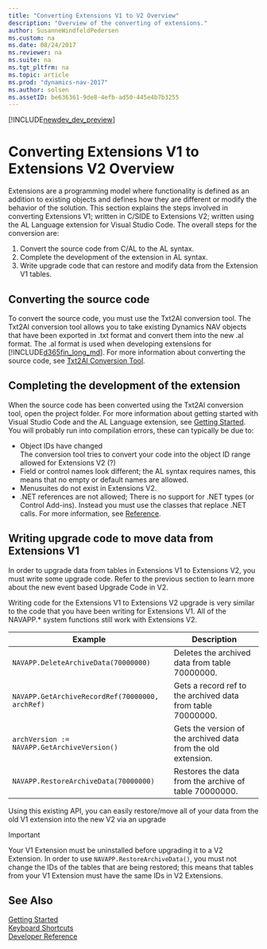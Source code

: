 ```yaml
---
title: "Converting Extensions V1 to V2 Overview"
description: "Overview of the converting of extensions."
author: SusanneWindfeldPedersen
ms.custom: na
ms.date: 08/24/2017
ms.reviewer: na
ms.suite: na
ms.tgt_pltfrm: na
ms.topic: article
ms.prod: "dynamics-nav-2017"
ms.author: solsen
ms.assetID: be636361-9de8-4efb-ad50-445e4b7b3255
---
```


[!INCLUDE[newdev_dev_preview](includes/newdev_dev_preview.md)]

# Converting Extensions V1 to Extensions V2 Overview
Extensions are a programming model where functionality is defined as an addition to existing objects and defines how they are different or modify the behavior of the solution. This section explains the steps involved in converting Extensions V1; written in C/SIDE to Extensions V2; written using the AL Language extension for Visual Studio Code. The overall steps for the conversion are:

1. Convert the source code from C/AL to the AL syntax.
2. Complete the development of the extension in AL syntax.
3. Write upgrade code that can restore and modify data from the Extension V1 tables.

## Converting the source code
To convert the source code, you must use the Txt2Al conversion tool. The Txt2Al conversion tool allows you to take existing Dynamics NAV objects that have been exported in .txt format and convert them into the new .al format. The .al format is used when developing extensions for [!INCLUDE[d365fin_long_md](includes/d365fin_long_md.md)]. For more information about converting the source code, see [Txt2Al Conversion Tool](devenv-txt2al-tool.md).

<!-- see if Hunter's comments should be applied to the txt2al tool topic -->

## Completing the development of the extension
When the source code has been converted using the Txt2Al conversion tool, open the project folder. For more information about getting started with Visual Studio Code and the AL Language extension, see [Getting Started](devenv-get-started.md). You will probably run into compilation errors, these can typically be due to:

- Object IDs have changed  
The conversion tool tries to convert your code into the object ID range allowed for Extensions V2 (?)
- Field or control names look different; the AL syntax requires names, this means that no empty or default names are allowed.
- Menusuites do not exist in Extensions V2.
- .NET references are not allowed; There is no support for .NET types (or Control Add-ins). Instead you must use the classes that replace .NET calls. For more information, see [Reference](devenv-reference-overview.md).

## Writing upgrade code to move data from Extensions V1
In order to upgrade data from tables in Extensions V1 to Extensions V2, you must write some upgrade code. Refer to the previous section to learn more about the new event based Upgrade Code in V2.

Writing code for the Extensions V1 to Extensions V2 upgrade is very similar to the code that you have been writing for Extensions V1. All of the NAVAPP.* system functions still work with Extensions V2. 

|Example |Description |
|---|---|
|`NAVAPP.DeleteArchiveData(70000000)`|Deletes the archived data from table 70000000.|
|`NAVAPP.GetArchiveRecordRef(70000000, archRef)`|Gets a record ref to the archived data from table 70000000.|
|`archVersion := NAVAPP.GetArchiveVersion()`|Gets the version of the archived data from the old extension.|
|`NAVAPP.RestoreArchiveData(70000000)`|Restores the data from the archive of table 70000000.|
 
Using this existing API, you can easily restore/move all of your data from the old V1 extension into the new V2 via an upgrade 

> [!IMPORTANT]
> Your V1 Extension must be uninstalled before upgrading it to a V2 Extension. In order to use `NAVAPP.RestoreArchiveData()`, you must not change the IDs of the tables that are being restored; this means that tables from your V1 Extension must have the same IDs in V2 Extensions.
 

## See Also
[Getting Started](devenv-get-started.md)  
[Keyboard Shortcuts](devenv-keyboard-shortcuts.md)    
[Developer Reference](devenv-reference-overview.md)  
